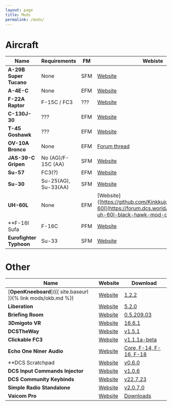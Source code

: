 ```yaml
---
layout: page
title: Mods
permalink: /mods/
---
```


# Aircraft

| Name            | Requirements        | FM | Webiste  | Download |
| --------------- | ------------------- | -- | -------- | -------- |
| **A-29B Super Tucano** | None | SFM | [Website](https://github.com/luizrenault/a-29b-community) | [0.5.0b](https://github.com/luizrenault/a-29b-community/archive/refs/tags/0.5.0b.zip) |
| **A-4E-C** | None | EFM | [Website](https://github.com/heclak/community-a4e-c) | [v2.0.1](https://github.com/heclak/community-a4e-c/releases/download/v2.0.1/Community_A-4E-C_v2.0.1.zip) |
| **F-22A Raptor** | F-15C / FC3 | ??? | [Website](https://grinnellidesigns.com/f22/) | [Updated 2-20-21](https://www.mediafire.com/file/d75yuv540r38qr4/Community_F-22A_Mod_Version_II.zip/file) |
| **C-130J-30** | ??? | EFM | [Website](https://forum.dcs.world/topic/252075-dcs-super-hercules-mod-by-anubis/) | [V6.8.2](https://www.mediafire.com/file/y5qov91ds5gvofv/Hercules_ver_6.8.2.zip/file) |
| **T-45 Goshawk** | ??? | EFM |[Website](https://forum.dcs.world/topic/203816-vnao-t-45-goshawk/) | [1.01](https://www.mediafire.com/file/igxeyo81nx1i01w/VNAO_T45_v1.0.1.zip/file) |
| **OV-10A Bronco** | None | EFM | [Forum thread](https://forum.dcs.world/topic/307951-ov-10a-bronco-mod-by-split-air-teamand-more/) | [07.09.22 release](https://splitair.gumroad.com/l/fwzxn) |
| **JAS-39-C Gripen** | No (AG)/F-15C (AA) | SFM | [Website](https://github.com/whisky-actual/Community-JAS-39-C) | [v1.8.0-Beta](https://github.com/whisky-actual/Community-JAS-39-C/releases/download/v1.8.0-Beta/Community_JAS39_v1.8.0.zip) |
| **Su-57** | FC3(?) | EFM | [Website](https://discord.gg/erWqmQK) | [Build 03](https://drive.google.com/file/d/1t4PRNeyB6gaq0E2BCHx6x71GhpBZg-y_/view?usp=sharing) |
| **Su-30** | Su-25(AG), Su-33(AA) | SFM | [Website](https://discord.com/invite/MPwTyjBtXG) | [v2.1.12 Beta](https://drive.google.com/file/d/1PDTt5gOYTZlFbRRAFAEnbm7LEld767O4/view?usp=sharing) |
| **UH-60L** | None | EFM | [Website]([https://github.com/Kinkkujuustovoileipa/uh-60l](https://forum.dcs.world/topic/293813-uh-60l-black-hawk-mod-official-thread/) | [v1.3](https://github.com/Kinkkujuustovoileipa/uh-60l/releases/tag/1.3) |
| **F-16I Sufa | F-16C | PFM | [Website](https://discord.gg/SdU2k96HBU) | [v2.1](https://www.mediafire.com/file/smjt2lfk9dyqzr4/F-16I_SUFA_V2.1.zip/file) |
| **Eurofighter Typhoon** | Su-33 | SFM | [Website](https://forum.dcs.world/topic/290086-new-version-eurofighter-typhoon-by-lechuzas-negras-v1069/) | [v1.0.69](https://drive.google.com/file/d/1nPj-pHAu3QWB2Ue9nKu1e2GjIhNBhBBU/view?usp=sharing)

# Other

| Name | Website | Download |
| ---- | ------- | -------- |
| [**OpenKneeboard**]({{ site.baseurl }}{% link mods/okb.md %}) | [Website](https://github.com/OpenKneeboard/OpenKneeboard) | [1.2.2](https://github.com/OpenKneeboard/OpenKneeboard/releases/download/v1.2.2/OpenKneeboard-v1.2.2.msix) |
| **Liberation** | [Website](https://github.com/dcs-liberation/dcs_liberation) | [5.2.0](https://github.com/dcs-liberation/dcs_liberation/releases/download/5.2.0/dcs_liberation.5.2.0.zip) |
| **Briefing Room** | [Website](https://github.com/akaAgar/briefing-room-for-dcs) | [0.5.209.03](https://github.com/akaAgar/briefing-room-for-dcs/releases/download/beta-release-220903-1109/BriefingRoomV0-5-209-03.zip) |
| **3Dmigoto VR** | [Website](https://forum.dcs.world/topic/207154-3dmigoto-vr-mod-for-dcs-label-masking-color-enhancement-sharpen-fxaa-copypaste-of-radio-msg/) | [16.6.1](https://www.digitalcombatsimulator.com/en/files/3305420/) |
| **DCSTheWay** | [Website](https://github.com/aronCiucu/DCSTheWay) | [v1.5.1](https://github.com/aronCiucu/DCSTheWay/releases/download/v1.5.1/TheWayV151.zip) |
| **Clickable FC3** | [Website](https://discord.gg/4JjCtec6dH) | [v1.1.1a-beta](https://github.com/RedK0d/CLICKABLE-FC3/releases/tag/v1.1.1a-beta) |
| **Echo One Niner Audio** | [Website](https://www.echo19audio.com/) | [Core, F-14, F-16, F-18](https://www.echo19audio.com/download-page) |
| **DCS Scratchpad | [Website](https://github.com/rkusa/dcs-scratchpad) | [v0.6.0](https://github.com/rkusa/dcs-scratchpad/releases/tag/0.6.0) |
| **DCS Input Commands Injector** | [Website](https://github.com/Quaggles/dcs-input-command-injector) | [v1.0.6](https://github.com/Quaggles/dcs-input-command-injector/releases/tag/1.0.6) |
| **DCS Community Keybinds** | [Website](https://github.com/Munkwolf/dcs-community-keybinds) | [v22.7.23](https://github.com/Munkwolf/dcs-community-keybinds/releases/tag/22.7.23) |
| **Simple Radio Standalone** | [Website](https://github.com/ciribob/DCS-SimpleRadioStandalone) | [v2.0.7.0](https://github.com/ciribob/DCS-SimpleRadioStandalone/releases/tag/2.0.7.0) |
| **Vaicom Pro** | [Website](https://www.vaicompro.com/) | [Downloads](https://www.vaicompro.com/downloads.html) |
